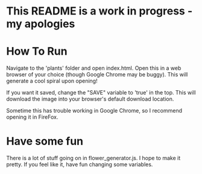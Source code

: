 # This README is a work in progress - my apologies

# How To Run
Navigate to the 'plants' folder and open index.html. Open this in a web browser of your choice (though Google Chrome may be buggy). This will generate a cool spiral upon opening! 

If you want it saved, change the "SAVE" variable to 'true' in the top. This will download the image into your browser's default download location.

Sometime this has trouble working in Google Chrome, so I recommend opening it in FireFox.

# Have some fun
There is a lot of stuff going on in flower_generator.js. I hope to make it pretty. If you feel like it, have fun changing some variables.